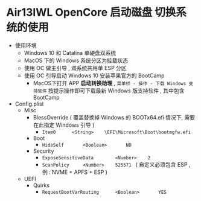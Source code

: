 # Air13IWL OpenCore 启动磁盘 切换系统的使用

- 使用环境 
  - Windows 10 和 Catalina 单硬盘双系统
  - MacOS 下的 Windows 系统分区为挂载状态
  - 使用 OC 做主引导 , 双系统共用单 ESP 分区 
  - 使用 OC 引导启动 Windows 10 安装苹果官方的 BootCamp
    - MacOS下打开 APP **启动转换助理** , `菜单栏 - 操作 - 下载 Windows 支持软件` 按提示操作即可下载最新 Windows 版支持软件 , 其中包含 BootCamp
- Config.plist 
  - Misc
    - BlessOverride  ( 覆盖替换掉 Windows 的 BOOTx64.efi 情况下, 需要在此指定 Windows 引导 )
      - `Item0		<String>	\EFI\Microsoft\Boot\bootmgfw.efi`
    - Boot
      - `HideSelf		<Boolean>		NO`
    - Security
      - `ExposeSensitiveData		<Number>	2 `
      - `ScanPolicy		<Number>	525571 `   ( 自定义必须包含 ESP , 例 : NVME + APFS + ESP )
  - UEFI
    - Quirks
      - `RequestBootVarRouting		<Boolean>		YES`

